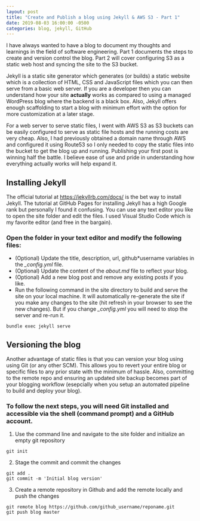 ```yaml
---
layout: post
title: "Create and Publish a blog using Jekyll & AWS S3 - Part 1"
date: 2019-08-03 16:00:00 -0500
categories: blog, jekyll, GitHub
---
```


I have always wanted to have a blog to document my thoughts and learnings in the field of software engineering. Part 1 documents the steps to create and version control the blog. Part 2 will cover configuring S3 as a static web host and syncing the site to the S3 bucket. 

Jekyll is a static site generator which generates (or builds) a static website which is a collection of HTML, CSS and JavaScript files which you can then serve from a basic web server. If you are a developer then you can understand how your site **actually** works as compared to using a managed WordPress blog where the backend is a black box. Also, Jekyll offers enough scaffolding to start a blog with minimum effort with the option for more customization at a later stage. 

For a web server to serve static files, I went with AWS S3 as S3 buckets can be easily configured to serve as static file hosts and the running costs are very cheap. Also, I had previously obtained a domain name through AWS and configured it using Route53 so I only needed to copy the static files into the bucket to get the blog up and running. Publishing your first post is winning half the battle. I believe ease of use and pride in understanding how everything actually works will help expand it.

## Installing Jekyll

The official tutorial at <https://jekyllrb.com/docs/> is the bet way to install Jekyll. The tutorial at GitHub Pages for installing Jekyll has a high Google rank but personally I found it confusing. You can use any text editor you like to open the site folder and edit the files. I used Visual Studio Code which is my favorite editor (and free in the bargain).

### Open the folder in your text editor and modify the following files:

- (Optional) Update the title, description, url, github*username variables in the _\_config.yml_ file.
- (Optional) Update the content of the _about.md_ file to reflect your blog.
- (Optional) Add a new blog post and remove any existing posts if you like.
- Run the following command in the site directory to build and serve the site on your local machine. It will automatically re-generate the site if you make any changes to the site (hit refresh in your browser to see the new changes). But if you change _\_config.yml_ you will need to stop the server and re-run it.
~~~
bundle exec jekyll serve
~~~

## Versioning the blog

Another advantage of static files is that you can version your blog using using Git (or any other SCM). This allows you to revert your entire blog or specific files to any prior state with the minimum of hassle. Also, committing to the remote repo and ensuring an updated site backup becomes part of your blogging workflow (esepcially when you setup an automated pipeline to build and deploy your blog). 

### To follow the next steps, you will need Git installed and accessible via the shell (command prompt) and a GitHub account.

1. Use the command line and navigate to the site folder and initialize an empty git repository
~~~
git init
~~~
2. Stage the commit and commit the changes
~~~
git add .
git commit -m 'Initial blog version'
~~~
3. Create a remote repository in Github and add the remote locally and push the changes
~~~
git remote blog https://github.com/github_username/reponame.git
git push blog master
~~~    

